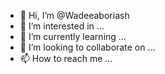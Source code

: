 - 👋 Hi, I’m @Wadeeaboriash
- 👀 I’m interested in ...
- 🌱 I’m currently learning ...
- 💞️ I’m looking to collaborate on ...
- 📫 How to reach me ...

<!---
Wadeeaboriash/Wadeeaboriash is a ✨ special ✨ repository because its `README.md` (this file) appears on your GitHub profile.
You can click the Preview link to take a look at your changes.
--->
